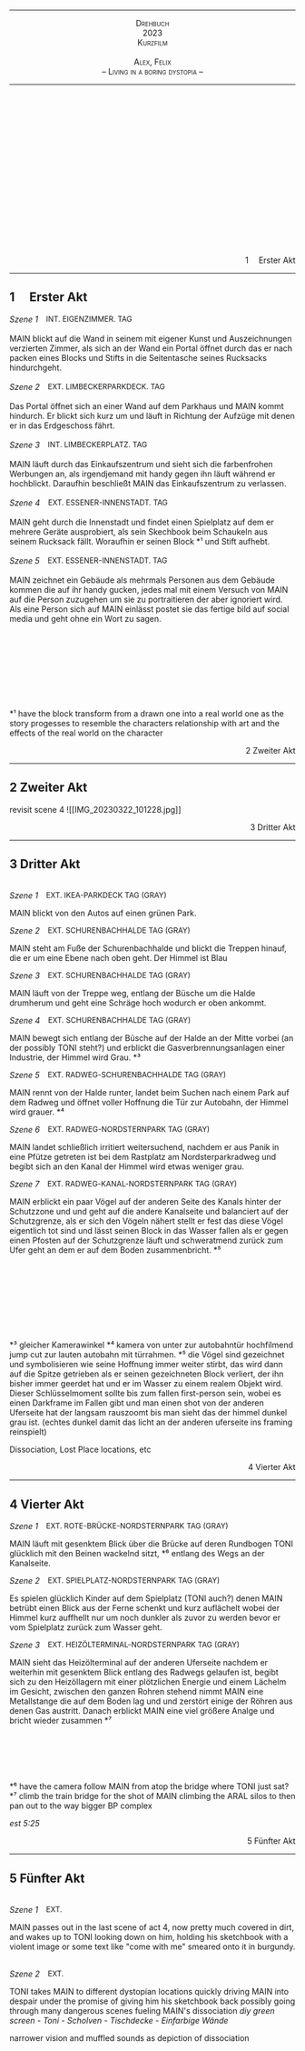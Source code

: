 <br><br><br><br><br><br><br><br><br><br><br><br><br><br><br><br>

---

<div style="font-variant:small-caps;text-align:center"> Drehbuch</div>
<div style="font-variant:small-caps;text-align:center"> 2023</div>
<div style="font-variant:small-caps;text-align:center"> Kurzfilm</div>
<div style="visibility:hidden">a</div>
<div style="font-variant:small-caps;text-align:center"> Alex, Felix</div>
<div style="font-variant:small-caps;text-align:center"> – Living in a boring dystopia –</div>

---

<br><br><br><br><br><br><br><br><br><br><br><br><br><br><br><br>












<div align="right">1   Erster Akt</div>

---
## 1   Erster Akt 
<div style="display:flex;"><div style="font-style:italic">Szene 1 </div>  
<div style="font-size:small">INT. EIGENZIMMER. TAG </div></div>
<div style="visibility:hidden">a</div>
 MAIN blickt auf die Wand in seinem mit eigener Kunst und Auszeichnungen verzierten Zimmer, als sich an der Wand ein Portal öffnet durch das er nach packen eines Blocks und Stifts in die Seitentasche seines Rucksacks hindurchgeht.
 <div style="visibility:hidden">a</div>
<div style="display:flex;"><div style="font-style:italic">Szene 2 </div>  
<div style="font-size:small">EXT. LIMBECKERPARKDECK. TAG </div></div>
<div style="visibility:hidden">a</div>
Das Portal öffnet sich an einer Wand auf dem Parkhaus und MAIN kommt hindurch. Er blickt sich kurz um und läuft in Richtung der Aufzüge mit denen er in das Erdgeschoss fährt. 
 <div style="visibility:hidden">a</div>
<div style="display:flex;"><div style="font-style:italic">Szene 3 </div>  
<div style="font-size:small">INT. LIMBECKERPLATZ. TAG </div></div>
<div style="visibility:hidden">a</div>
MAIN läuft durch das Einkaufszentrum und sieht sich die farbenfrohen 
Werbungen an, als irgendjemand mit handy gegen ihn läuft während er hochblickt. Daraufhin beschließt MAIN das Einkaufszentrum zu verlassen.

 <div style="visibility:hidden">a</div>
<div style="display:flex;"><div style="font-style:italic">Szene 4 </div>  
<div style="font-size:small">EXT. ESSENER-INNENSTADT. TAG </div></div>
<div style="visibility:hidden">a</div>
MAIN geht durch die Innenstadt und findet einen Spielplatz auf dem er mehrere Geräte ausprobiert, als sein Skechbook beim Schaukeln aus seinem Rucksack fällt. Woraufhin er seinen Block *¹ und Stift aufhebt.   

 <div style="visibility:hidden">a</div>
<div style="display:flex;"><div style="font-style:italic">Szene 5 </div>  
<div style="font-size:small">EXT. ESSENER-INNENSTADT. TAG </div></div>
<div style="visibility:hidden">a</div>
MAIN zeichnet ein Gebäude als mehrmals Personen aus dem Gebäude kommen die auf ihr handy gucken, jedes mal mit einem Versuch von MAIN auf die Person zuzugehen um sie zu portraitieren der aber ignoriert wird. Als eine Person sich auf MAIN einlässt postet sie das fertige bild auf social media und geht ohne ein Wort zu sagen.


<br><br><br><br><br><br><br><br>
\*¹ have the block transform from a drawn one into a real world one as the story progesses to resemble the characters relationship with art and the effects of the real world on the character 


<div align="right">2 Zweiter Akt</div>

---
## 2 Zweiter Akt
revisit scene 4 
![[IMG_20230322_101228.jpg]]

<div align="right">3 Dritter Akt</div>

---
## 3 Dritter Akt

<div style="visibility:hidden">a</div>
<div style="display:flex;"><div style="font-style:italic">Szene 1 </div>  
<div style="font-size:small"> EXT. IKEA-PARKDECK TAG (GRAY) </div></div>

MAIN blickt von den Autos auf einen grünen Park.

<div style="display:flex;"><div style="font-style:italic">Szene 2 </div>  
<div style="font-size:small"> EXT. SCHURENBACHHALDE TAG (GRAY) </div></div>

MAIN steht am Fuße der Schurenbachhalde und blickt die Treppen hinauf, die er um eine Ebene nach oben geht. Der Himmel ist Blau

<div style="display:flex;"><div style="font-style:italic">Szene 3 </div>  
<div style="font-size:small"> EXT.  SCHURENBACHHALDE TAG (GRAY) </div></div>

MAIN läuft von der Treppe weg, entlang der Büsche um die Halde drumherum und geht eine Schräge hoch wodurch er oben ankommt.

<div style="display:flex;"><div style="font-style:italic">Szene 4 </div>  
<div style="font-size:small"> EXT.  SCHURENBACHHALDE TAG (GRAY) </div></div>

MAIN bewegt sich entlang der Büsche auf der Halde an der Mitte vorbei (an der possibly TONI steht?) und erblickt die Gasverbrennungsanlagen einer Industrie, der Himmel wird Grau. \*³

<div style="display:flex;"><div style="font-style:italic">Szene 5 </div>  
<div style="font-size:small"> EXT.  RADWEG-SCHURENBACHHALDE TAG (GRAY) </div></div>

MAIN rennt von der Halde runter, landet beim Suchen nach einem Park auf dem Radweg und öffnet voller Hoffnung die Tür zur Autobahn, der Himmel wird grauer. \*⁴

<div style="display:flex;"><div style="font-style:italic">Szene 6 </div>  
<div style="font-size:small"> EXT.  RADWEG-NORDSTERNPARK TAG (GRAY) </div></div>

MAIN landet schließlich irritiert weitersuchend, nachdem er aus Panik in eine Pfütze getreten ist bei dem Rastplatz am Nordsterparkradweg und begibt sich an den Kanal der Himmel wird etwas weniger grau.

<div style="display:flex;"><div style="font-style:italic">Szene 7 </div>  
<div style="font-size:small"> EXT.  RADWEG-KANAL-NORDSTERNPARK TAG (GRAY) </div></div>

MAIN erblickt ein paar Vögel auf der anderen Seite des Kanals hinter der Schutzzone und  und geht auf die andere Kanalseite und balanciert auf der Schutzgrenze, als er sich den Vögeln nähert stellt er fest das diese Vögel eigentlich tot sind und lässt seinen Block in das Wasser fallen als er gegen einen Pfosten auf der Schutzgrenze läuft und schweratmend zurück zum Ufer geht an dem er auf dem Boden zusammenbricht. \*⁵

<br><br><br><br><br><br><br><br>
\*³ gleicher Kamerawinkel
\*⁴ kamera von unter  zur autobahntür hochfilmend jump cut zur lauten autobahn mit türrahmen.
\*⁵ die Vögel sind gezeichnet und symbolisieren wie seine Hoffnung immer weiter stirbt, das wird dann auf die Spitze getrieben als er seinen gezeichneten Block verliert, der ihn bisher immer geerdet hat und er im Wasser zu einem realem Objekt wird. Dieser Schlüsselmoment sollte bis zum fallen first-person sein, wobei es einen Darkframe im Fallen gibt und man einen shot von der anderen Uferseite hat der langsam rauszoomt bis man sieht das der himmel dunkel grau ist. (echtes dunkel damit das licht an der anderen uferseite ins framing reinspielt)




Dissociation, Lost Place locations, etc


<div align="right">4 Vierter Akt</div>

---
## 4 Vierter Akt

<div style="display:flex;"><div style="font-style:italic">Szene 1 </div>  
<div style="font-size:small"> EXT.  ROTE-BRÜCKE-NORDSTERNPARK TAG (GRAY) </div></div>

MAIN läuft mit gesenktem Blick über die Brücke auf deren Rundbogen TONI glücklich mit den Beinen wackelnd sitzt, \*⁶ entlang des Wegs an der Kanalseite.

<div style="display:flex;"><div style="font-style:italic">Szene 2 </div>  
<div style="font-size:small"> EXT.  SPIELPLATZ-NORDSTERNPARK TAG (GRAY) </div></div>

Es spielen glücklich Kinder auf dem Spielplatz (TONI auch?) denen MAIN betrübt einen Blick aus der Ferne schenkt und kurz auflächelt wobei der Himmel kurz auffhellt nur um noch dunkler als zuvor zu werden bevor er vom Spielplatz zurück zum Wasser geht.

<div style="display:flex;"><div style="font-style:italic">Szene 3 </div>  
<div style="font-size:small"> EXT.  HEIZÖLTERMINAL-NORDSTERNPARK TAG (GRAY) </div></div>

MAIN sieht das Heizölterminal auf der anderen Uferseite nachdem er weiterhin mit gesenktem Blick entlang des Radwegs gelaufen ist, begibt sich zu den Heizöllagern mit einer plötzlichen Energie und einem Lächelm im Gesicht, zwischen den ganzen Rohren stehend nimmt MAIN eine Metallstange die auf dem Boden lag und und zerstört einige der Röhren aus denen Gas austritt. Danach erblickt MAIN eine viel größere Analge und bricht wieder zusammen \*⁷  




<br><br><br><br><br>
\*⁶ have the camera follow MAIN from atop the bridge where TONI just sat?
\*⁷ climb the train bridge for the shot of MAIN climbing the ARAL silos to then pan out to the way bigger BP complex

*est 5:25*


<div align="right">5 Fünfter Akt</div>

---
## 5 Fünfter Akt

<div style="visibility:hidden">a</div>
<div style="display:flex;"><div style="font-style:italic">Szene 1 </div>  
<div style="font-size:small"> EXT.  </div></div>

MAIN passes out in the last scene of act 4, now pretty much covered in dirt,  and wakes up to TONI looking down on him, holding his sketchbook with a violent image or some text like "come with me" smeared onto it in burgundy.

<div style="visibility:hidden">a</div>
<div style="display:flex;"><div style="font-style:italic">Szene 2 </div>  
<div style="font-size:small"> EXT.  </div></div>









TONI takes MAIN to different dystopian locations quickly driving MAIN into despair under the promise of giving him his sketchbook back possibly going through many dangerous scenes fueling MAIN's dissociation
*diy green screen - Toni -  Scholven - Tischdecke - Einfarbige Wände*

narrower vision and muffled sounds as depiction of dissociation

<br><br><br>

Scene X: TONI balances over a rail above the chain grid at the first building I climbed with Alex on Zollverein MAIN falls into this chain and possibly even breaks it (alternatively have a shot of the wall mount slowly coming off insert a splash and film the adjacent perimeter (that doesn't have a net)) (edited)
                            
possibly even have the paper properties of MAIN play a role here?

Scene X: Lanschaftspark Duisburg TONI switfly climbing the coke oven with MAIN not only struggling to keep up but also hurting themselfes in an attempt to reach TONI only to have TONI pk-Kong from the top floor down the whole building safely while MAIN spins in face of another panic attack as he sees the industry around him, loosing Toni in the process?

pk-Kong stunt scene - green / me?

maybe have the camera follow me with the 2 legged tripod trick

narrow vision while spinning in MAINs perspective

grey skies covering some of the greenage

pinning down on TONI shortly after he comes into MAINs vision to have MAIN stumble towards him and finally lean over the railing (FIRST PERSON)(tripod trick)

TONI drops a sheet of the paper from the blog when fleeing over the rail